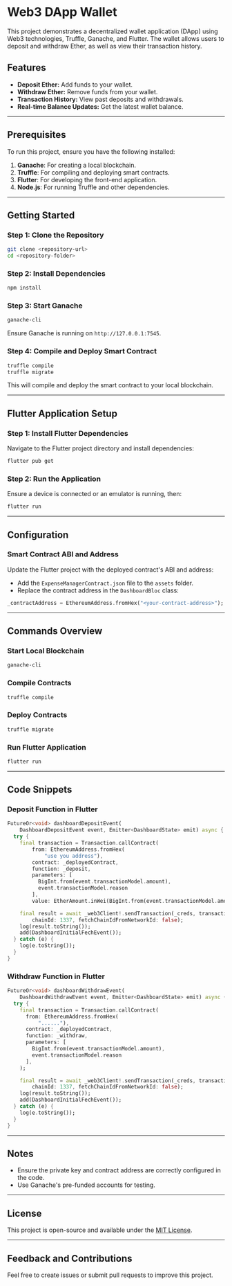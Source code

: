# Web3 DApp Wallet

This project demonstrates a decentralized wallet application (DApp) using Web3 technologies, Truffle, Ganache, and Flutter. The wallet allows users to deposit and withdraw Ether, as well as view their transaction history.

## Features
- **Deposit Ether:** Add funds to your wallet.
- **Withdraw Ether:** Remove funds from your wallet.
- **Transaction History:** View past deposits and withdrawals.
- **Real-time Balance Updates:** Get the latest wallet balance.

---

## Prerequisites

To run this project, ensure you have the following installed:

1. **Ganache**: For creating a local blockchain.
2. **Truffle**: For compiling and deploying smart contracts.
3. **Flutter**: For developing the front-end application.
4. **Node.js**: For running Truffle and other dependencies.

---

## Getting Started

### Step 1: Clone the Repository
```bash
git clone <repository-url>
cd <repository-folder>
```

### Step 2: Install Dependencies
```bash
npm install
```

### Step 3: Start Ganache
```bash
ganache-cli
```
Ensure Ganache is running on `http://127.0.0.1:7545`.

### Step 4: Compile and Deploy Smart Contract
```bash
truffle compile
truffle migrate
```
This will compile and deploy the smart contract to your local blockchain.

---

## Flutter Application Setup

### Step 1: Install Flutter Dependencies
Navigate to the Flutter project directory and install dependencies:
```bash
flutter pub get
```

### Step 2: Run the Application
Ensure a device is connected or an emulator is running, then:
```bash
flutter run
```

---

## Configuration

### Smart Contract ABI and Address
Update the Flutter project with the deployed contract's ABI and address:
- Add the `ExpenseManagerContract.json` file to the `assets` folder.
- Replace the contract address in the `DashboardBloc` class:
```dart
_contractAddress = EthereumAddress.fromHex("<your-contract-address>");
```

---

## Commands Overview

### Start Local Blockchain
```bash
ganache-cli
```

### Compile Contracts
```bash
truffle compile
```

### Deploy Contracts
```bash
truffle migrate
```

### Run Flutter Application
```bash
flutter run
```

---

## Code Snippets

### Deposit Function in Flutter
```dart
FutureOr<void> dashboardDepositEvent(
    DashboardDepositEvent event, Emitter<DashboardState> emit) async {
  try {
    final transaction = Transaction.callContract(
        from: EthereumAddress.fromHex(
            "use you address"),
        contract: _deployedContract,
        function: _deposit,
        parameters: [
          BigInt.from(event.transactionModel.amount),
          event.transactionModel.reason
        ],
        value: EtherAmount.inWei(BigInt.from(event.transactionModel.amount)));

    final result = await _web3Client!.sendTransaction(_creds, transaction,
        chainId: 1337, fetchChainIdFromNetworkId: false);
    log(result.toString());
    add(DashboardInitialFechEvent());
  } catch (e) {
    log(e.toString());
  }
}
```

### Withdraw Function in Flutter
```dart
FutureOr<void> dashboardWithdrawEvent(
    DashboardWithdrawEvent event, Emitter<DashboardState> emit) async {
  try {
    final transaction = Transaction.callContract(
      from: EthereumAddress.fromHex(
          "......"),
      contract: _deployedContract,
      function: _withdraw,
      parameters: [
        BigInt.from(event.transactionModel.amount),
        event.transactionModel.reason
      ],
    );

    final result = await _web3Client!.sendTransaction(_creds, transaction,
        chainId: 1337, fetchChainIdFromNetworkId: false);
    log(result.toString());
    add(DashboardInitialFechEvent());
  } catch (e) {
    log(e.toString());
  }
}
```

---

## Notes
- Ensure the private key and contract address are correctly configured in the code.
- Use Ganache's pre-funded accounts for testing.

---

## License
This project is open-source and available under the [MIT License](LICENSE).

---

## Feedback and Contributions
Feel free to create issues or submit pull requests to improve this project.
